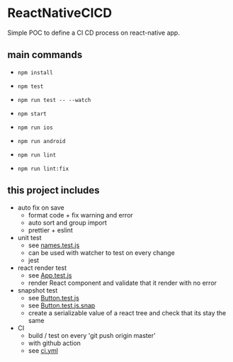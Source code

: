 # ReactNativeCICD

Simple POC to define a CI CD process on react-native app.

## main commands

- `npm install`

- `npm test`
- `npm run test -- --watch`

- `npm start`
- `npm run ios`
- `npm run android`

- `npm run lint`
- `npm run lint:fix`

## this project includes

- auto fix on save
  - format code + fix warning and error
  - auto sort and group import
  - prettier + eslint
- unit test
  - see [names.test.js](src/services/__tests__/names.test.js)
  - can be used with watcher to test on every change
  - jest
- react render test
  - see [App.test.js](src/__tests__/App.test.js)
  - render React component and validate that it render with no error
- snapshot test
  - see [Button.test.js](src/components/__tests__/Button.test.js)
  - see [Button.test.js.snap](src/components/__tests__/__snapshots__/Button.test.js.snap)
  - create a serializable value of a react tree and check that its stay the same
- CI
  - build / test on every 'git push origin master'
  - with github action
  - see [ci.yml](.github/workflows/ci.yml)
